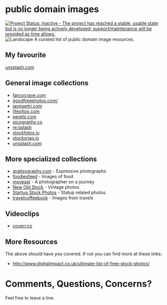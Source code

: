 # public domain images

[![Project Status: Inactive - The project has reached a stable, usable state but is no longer being actively developed; support/maintenance will be provided as time allows.](http://www.repostatus.org/badges/latest/inactive.svg)](http://www.repostatus.org/#inactive)
![Landscape](https://ununsplash.imgix.net/reserve/8S64npOgTu2eWTZIXEfy_DSC_0955.JPG)
A curated list of public domain image resources.

## My favourite

[unsplash.com](https://unsplash.com/)

## General image collections
 - [fancycrave.com](http://fancycrave.com/) 
 - [goodfreephotos.com/](http://goodfreephotos.com/)
 - [jaymantri.com](http://jaymantri.com/)
 - [lifeofpix.com](http://www.lifeofpix.com/)
 - [pexels.com](http://www.pexels.com/)
 - [picography.co](http://picography.co/)
 - [re:splash](http://www.resplashed.com/)
 - [stockfotos.io](https://stockphotos.io/)
 - [stocksnap.io](https://stocksnap.io/)
 - [unsplash.com](https://unsplash.com/)

## More specialized collections
 - [gratisography.com](http://www.gratisography.com/) - Expressive photographs
 - [foodiesfeed](http://foodiesfeed.com/) - Images of food
 - [moveast](http://moveast.me/) - A photographer on a journey
 - [New Old Stock](http://nos.twnsnd.co/) - Vintage photos
 - [Startup Stock Photos](http://startupstockphotos.com/) - Statup related photos
 - [travelcoffeebook](http://travelcoffeebook.com/) - Images from travels

## Videoclips

- [coverr.co](http://coverr.co/)
 

## More Resources
The above should have you covered. If not you can find more at these links:
- http://www.digitalimpact.co.uk/ultimate-list-of-free-stock-photos/


# Comments, Questions, Concerns?

Feel free to leave a line.
